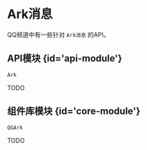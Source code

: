 # Ark消息

QQ频道中有一些针对 `Ark消息` 的API。


## API模块 {id='api-module'}

`Ark`

TODO

## 组件库模块 {id='core-module'}

`QGArk`

TODO
